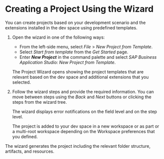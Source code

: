 <!-- loio75ff48052e0e4c7dad0cbcf6a69c57ee -->

# Creating a Project Using the Wizard

You can create projects based on your development scenario and the extensions installed in the dev space using predefined templates.

1.  Open the wizard in one of the following ways:

    -   From the left-side menu, select *File* \> *New Project from Template*.
    -   Select *Start from template* from the *Get Started* page.
    -   Enter ***New Project*** in the command palette and select *SAP Business Application Studio: New Project from Template*.

    The Project Wizard opens showing the project templates that are relevant based on the dev space and additional extensions that you selected.

2.  Follow the wizard steps and provide the required information. You can move between steps using the *Back* and *Next* buttons or clicking the steps from the wizard tree.

    The wizard displays error notifications on the field level and on the step level.

    The project is added to your dev space in a new workspace or as part or a multi-root workspace depending on the Workspace preferences that you defined.


The wizard generates the project including the relevant folder structure, artifacts, and resources.


